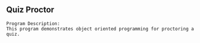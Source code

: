 ## Quiz Proctor
```
Program Description:
This program demonstrates object oriented programming for proctoring a quiz.
```